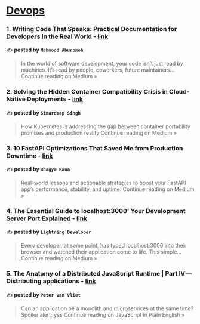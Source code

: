
<h1><a href=https://medium.com/tag/devops/recommended target="_blank" rel="noopener noreferrer">Devops</a></h1>
<h3>1. Writing Code That Speaks: Practical Documentation for Developers in the Real World - <a href="https://medium.com/@mahmood.aburomoh/writing-code-that-speaks-practical-documentation-for-developers-in-the-real-world-6e2f6ba4b8de?source=rss------devops-5" target="_blank" rel="noopener noreferrer">link</a></h3>

✍️ **posted by `Mahmood Aburomoh`**

<blockquote>In the world of software development, your code isn’t just read by machines. It’s read by people, coworkers, future maintainers…
Continue reading on Medium »</blockquote>

<h3>2. Solving the Hidden Container Compatibility Crisis in Cloud-Native Deployments - <a href="https://medium.com/@simardeep.oberoi/solving-the-hidden-container-compatibility-crisis-in-cloud-native-deployments-67d8e60f2880?source=rss------devops-5" target="_blank" rel="noopener noreferrer">link</a></h3>

✍️ **posted by `Simardeep Singh`**

<blockquote>How Kubernetes is addressing the gap between container portability promises and production reality
Continue reading on Medium »</blockquote>

<h3>3. 10 FastAPI Optimizations That Saved Me from Production Downtime - <a href="https://medium.com/@bhagyarana80/10-fastapi-optimizations-that-saved-me-from-production-downtime-42a3f40013c5?source=rss------devops-5" target="_blank" rel="noopener noreferrer">link</a></h3>

✍️ **posted by `Bhagya Rana`**

<blockquote>Real-world lessons and actionable strategies to boost your FastAPI app’s performance, stability, and uptime.
Continue reading on Medium »</blockquote>

<h3>4. The Essential Guide to localhost:3000: Your Development Server Port Explained - <a href="https://medium.com/@bishakhghosh0/the-essential-guide-to-localhost-3000-your-development-server-port-explained-1a4c8533c397?source=rss------devops-5" target="_blank" rel="noopener noreferrer">link</a></h3>

✍️ **posted by `Lightning Developer`**

<blockquote>Every developer, at some point, has typed localhost:3000 into their browser and watched their application come to life. This simple…
Continue reading on Medium »</blockquote>

<h3>5. The Anatomy of a Distributed JavaScript Runtime | Part IV — Distributing applications - <a href="https://javascript.plainenglish.io/the-anatomy-of-a-distributed-javascript-runtime-part-iv-distributing-applications-7e9e9b7df54f?source=rss------devops-5" target="_blank" rel="noopener noreferrer">link</a></h3>

✍️ **posted by `Peter van Vliet`**

<blockquote>Can an application be a monolith and microservices at the same time? Spoiler alert: yes
Continue reading on JavaScript in Plain English »</blockquote>

